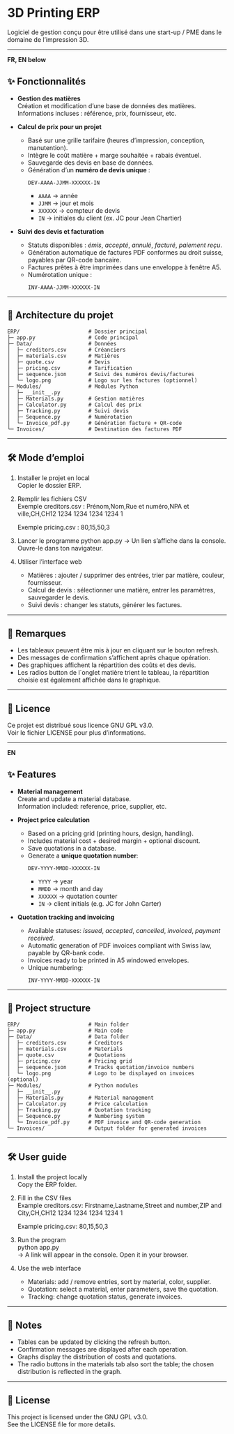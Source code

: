 # 3D Printing ERP
Logiciel de gestion conçu pour être utilisé dans une start-up / PME dans le domaine de l’impression 3D.

---
**FR, EN below**
## ✨ Fonctionnalités

- **Gestion des matières**  
  Création et modification d’une base de données des matières.  
  Informations incluses : référence, prix, fournisseur, etc.

- **Calcul de prix pour un projet**  
  - Basé sur une grille tarifaire (heures d’impression, conception, manutention).  
  - Intègre le coût matière + marge souhaitée + rabais éventuel.  
  - Sauvegarde des devis en base de données.  
  - Génération d’un **numéro de devis unique** :  
    ```
    DEV-AAAA-JJMM-XXXXXX-IN
    ```
    - `AAAA` → année  
    - `JJMM` → jour et mois  
    - `XXXXXX` → compteur de devis  
    - `IN` → initiales du client (ex. JC pour Jean Chartier)

- **Suivi des devis et facturation**  
  - Statuts disponibles : *émis*, *accepté*, *annulé*, *facturé*, *paiement reçu*.  
  - Génération automatique de factures PDF conformes au droit suisse, payables par QR-code bancaire.  
  - Factures prêtes à être imprimées dans une enveloppe à fenêtre A5.  
  - Numérotation unique :  
    ```
    INV-AAAA-JJMM-XXXXXX-IN
    ```

---

## 📂 Architecture du projet

```plaintext
ERP/                      # Dossier principal
├─ app.py                 # Code principal
├─ Data/                  # Données
│  ├─ creditors.csv       # Créanciers
│  ├─ materials.csv       # Matières
│  ├─ quote.csv           # Devis
│  ├─ pricing.csv         # Tarification
│  ├─ sequence.json       # Suivi des numéros devis/factures
│  └─ logo.png            # Logo sur les factures (optionnel)
├─ Modules/               # Modules Python
│  ├─ __init__.py
│  ├─ Materials.py        # Gestion matières
│  ├─ Calculator.py       # Calcul des prix
│  ├─ Tracking.py         # Suivi devis
│  ├─ Sequence.py         # Numérotation
│  └─ Invoice_pdf.py      # Génération facture + QR-code
└─ Invoices/              # Destination des factures PDF
```

---

## 🛠️ Mode d’emploi

1) Installer le projet en local  
   Copier le dossier ERP.

2) Remplir les fichiers CSV  
   Exemple creditors.csv :
   Prénom,Nom,Rue et numéro,NPA et ville,CH,CH12 1234 1234 1234 1234 1

   Exemple pricing.csv :
   80,15,50,3

3) Lancer le programme
   python app.py
   → Un lien s’affiche dans la console. Ouvre-le dans ton navigateur.

4) Utiliser l’interface web
   - Matières : ajouter / supprimer des entrées, trier par matière, couleur, fournisseur.
   - Calcul de devis : sélectionner une matière, entrer les paramètres, sauvegarder le devis.
   - Suivi devis : changer les statuts, générer les factures.

---

## 📌 Remarques

- Les tableaux peuvent être mis à jour en cliquant sur le bouton refresh.  
- Des messages de confirmation s’affichent après chaque opération.  
- Des graphiques affichent la répartition des coûts et des devis.
- Les radios button de l`onglet matière trient le tableau, la répartition choisie est également affichée dans le graphique.  

---

## 📜 Licence

Ce projet est distribué sous licence GNU GPL v3.0.  
Voir le fichier LICENSE pour plus d’informations.

---
**EN**
## ✨ Features

- **Material management**  
  Create and update a material database.  
  Information included: reference, price, supplier, etc.

- **Project price calculation**  
  - Based on a pricing grid (printing hours, design, handling).  
  - Includes material cost + desired margin + optional discount.  
  - Save quotations in a database.  
  - Generate a **unique quotation number**:
    ```
    DEV-YYYY-MMDD-XXXXXX-IN
    ```
    - `YYYY` → year  
    - `MMDD` → month and day  
    - `XXXXXX` → quotation counter  
    - `IN` → client initials (e.g. JC for John Carter)

- **Quotation tracking and invoicing**  
  - Available statuses: *issued*, *accepted*, *cancelled*, *invoiced*, *payment received*.  
  - Automatic generation of PDF invoices compliant with Swiss law, payable by QR-bank code.  
  - Invoices ready to be printed in A5 windowed envelopes.  
  - Unique numbering:
    ```
    INV-YYYY-MMDD-XXXXXX-IN
    ```
    
---

## 📂 Project structure

```plaintext
ERP/                      # Main folder
├─ app.py                 # Main code
├─ Data/                  # Data folder
│  ├─ creditors.csv       # Creditors
│  ├─ materials.csv       # Materials
│  ├─ quote.csv           # Quotations
│  ├─ pricing.csv         # Pricing grid
│  ├─ sequence.json       # Tracks quotation/invoice numbers
│  └─ logo.png            # Logo to be displayed on invoices (optional)
├─ Modules/               # Python modules
│  ├─ __init__.py
│  ├─ Materials.py        # Material management
│  ├─ Calculator.py       # Price calculation
│  ├─ Tracking.py         # Quotation tracking
│  ├─ Sequence.py         # Numbering system
│  └─ Invoice_pdf.py      # PDF invoice and QR-code generation
└─ Invoices/              # Output folder for generated invoices
```

---

## 🛠️ User guide

1) Install the project locally  
   Copy the ERP folder.

2) Fill in the CSV files  
   Example creditors.csv:
   Firstname,Lastname,Street and number,ZIP and City,CH,CH12 1234 1234 1234 1234 1

   Example pricing.csv:
   80,15,50,3

3) Run the program  
   python app.py  
   → A link will appear in the console. Open it in your browser.

4) Use the web interface  
   - Materials: add / remove entries, sort by material, color, supplier.  
   - Quotation: select a material, enter parameters, save the quotation.  
   - Tracking: change quotation status, generate invoices.

---

## 📌 Notes

- Tables can be updated by clicking the refresh button.  
- Confirmation messages are displayed after each operation.  
- Graphs display the distribution of costs and quotations.  
- The radio buttons in the materials tab also sort the table; the chosen distribution is reflected in the graph.  

---

## 📜 License

This project is licensed under the GNU GPL v3.0.  
See the LICENSE file for more details.

